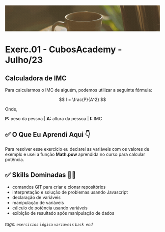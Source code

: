 ![](./../capa_readme_luelencavalheiro.gif)

# Exerc.01 - CubosAcademy - Julho/23

## Calculadora de IMC 

Para calcularmos o IMC de alguém, podemos utilizar a seguinte fórmula:

$$ I = \frac{P}{A^2} $$

Onde,

**P:** peso da pessoa | **A:** altura da pessoa | **I:** IMC

## ✅ O Que Eu Aprendi Aqui 👇

Para resolver esse exercício eu declarei as variáveis com os valores de exemplo e usei a função **Math.pow** aprendida no curso para calcular potência.

## ✅ Skills Dominadas 👩‍💻

- comandos GIT para criar e clonar repositórios
- interpretação e solução de problemas usando Javascript
- declaração de variáveis
- manipulação de variáveis
- cálculo de potência usando variáveis
- exibição de resultado após manipulação de dados

###### tags: `exercicios` `lógica` `variaveis` `back end` 


